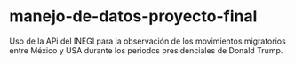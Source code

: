 # manejo-de-datos-proyecto-final
Uso de la APi del INEGI para la observación de los movimientos migratorios entre México y USA durante los periodos presidenciales de Donald Trump.
